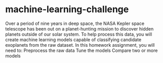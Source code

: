 # machine-learning-challenge
Over a period of nine years in deep space, the NASA Kepler space telescope has been out on a planet-hunting mission to discover hidden planets outside of our solar system. To help process this data, you will create machine learning models capable of classifying candidate exoplanets from the raw dataset. In this homework assignment, you will need to:  Preprocess the raw data Tune the models Compare two or more models
